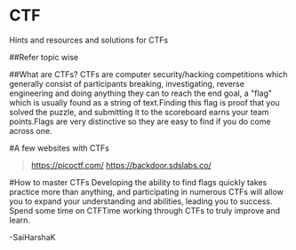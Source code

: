 ﻿# CTF
Hints and resources and solutions for CTFs

##Refer topic wise

##What are CTFs?
CTFs are computer security/hacking competitions which generally consist of participants breaking, investigating, reverse engineering and doing anything they can to reach the end goal, a "flag" which is usually found as a string of text.Finding this flag is proof that you solved the puzzle, and submitting it to the scoreboard earns your team points.Flags are very distinctive so they are easy to find if you do come across one.

#A few websites with CTFs 
>https://picoctf.com/
>https://backdoor.sdslabs.co/



#How to master CTFs
Developing the ability to find flags quickly takes practice more than anything, and participating in numerous CTFs will allow you to expand your understanding and abilities, leading you to success. Spend some time on CTFTime working through CTFs to truly improve and learn.


-SaiHarshaK
